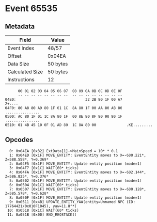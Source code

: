 # Event 65535

## Metadata

| Field           | Value    |
|-----------------|----------|
| Event Index     | 48/57    |
| Offset          | 0x04EA   |
| Data Size       | 50 bytes |
| Calculated Size | 50 bytes |
| Instructions    | 12       |

```
      00 01 02 03 04 05 06 07  08 09 0A 0B 0C 0D 0E 0F
      -- -- -- -- -- -- -- --  -- -- -- -- -- -- -- --
04E0:                                32 2B 80 1F 00 A7            2+....
04F0: 80 A8 80 A9 80 1F 01 1C  8A 80 1F 00 AA 80 AB 80  ................
0500: AC 80 1F 01 1C 8A 80 1F  00 8E 80 8F 80 90 80 1F  ................
0510: 01 4B 45 10 0F 01 AD 80  1C 8A 80 00              .KE.........    
```

## Opcodes

```
  0: 0x04EA [0x32] ExtData[1]->MainSpeed = 10* * 0.1
  1: 0x04ED [0x1F] MOVE_ENTITY: EventEntity moves to X=-600.221*, Z=588.558*, Y=0.369*
  2: 0x04F5 [0x1F] MOVE_ENTITY: Update entity position (mode=1)
  3: 0x04F7 [0x1C] WAIT(60* ticks)
  4: 0x04FA [0x1F] MOVE_ENTITY: EventEntity moves to X=-602.144*, Z=586.825*, Y=0.376*
  5: 0x0502 [0x1F] MOVE_ENTITY: Update entity position (mode=1)
  6: 0x0504 [0x1C] WAIT(60* ticks)
  7: 0x0507 [0x1F] MOVE_ENTITY: EventEntity moves to X=-600.128*, Z=585.578*, Y=0.628*
  8: 0x050F [0x1F] MOVE_ENTITY: Update entity position (mode=1)
  9: 0x0511 [0x4B] UPDATE_ENTITY_YAW(entity=Unnamed NPC (ID: 17764421/0x010F1045), yaw=11.8°*)
 10: 0x0518 [0x1C] WAIT(60* ticks)
 11: 0x051B [0x00] END_REQSTACK()
```
